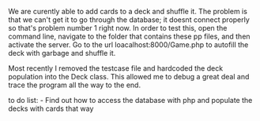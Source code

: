 We are curently able to add cards to a deck and shuffle it.  The problem is that we can't get it to go through the database; it doesnt connect properly so that's problem number 1 right now.  In order to test this, open the command line, navigate to the folder that contains these pp files, and then activate the server.  Go to the url loacalhost:8000/Game.php to autofill the deck with garbage and shuffle it.  

Most recently I removed the testcase file and hardcoded the deck population into the Deck class.  This allowed me to debug a great deal and trace the program all the way to the end.

to do list:
    - Find out how to access the database with php and populate the decks with cards that way
    
